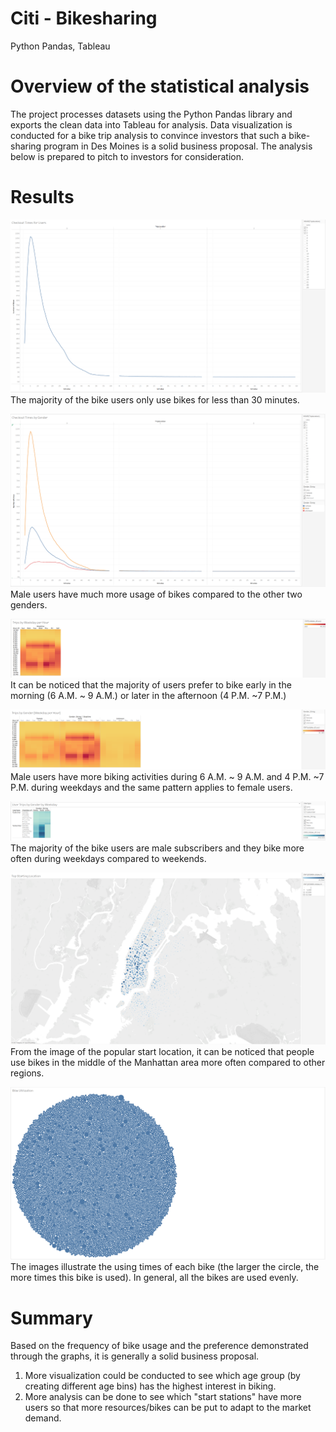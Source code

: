 # Citi - Bikesharing
Python Pandas, Tableau
# Overview of the statistical analysis
The project processes datasets using the Python Pandas library and exports the clean data into Tableau for analysis. Data visualization is conducted for a bike trip analysis to convince investors that such a bike-sharing program in Des Moines is a solid business proposal. The analysis below is prepared to pitch to investors for consideration.  

# Results
![checkout_time_for_users.PNG](image/v1_checkout_time_for_users.PNG)  
The majority of the bike users only use bikes for less than 30 minutes.  

![checkout_time_by_gender.PNG](image/v2_checkout_time_by_gender.PNG)  
Male users have much more usage of bikes compared to the other two genders.  

![trips_by_weekday_per_hour.PNG](image/v3_trips_by_weekday_per_hour.PNG)  
It can be noticed that the majority of users prefer to bike early in the morning (6 A.M. ~ 9 A.M.) or later in the afternoon (4 P.M. ~7 P.M.)  

![v4_trips_by_gender.PNG](image/v4_trips_by_gender.PNG)  
Male users have more biking activities during 6 A.M. ~ 9 A.M. and 4 P.M. ~7 P.M. during weekdays and the same pattern applies to female users.  

![v5_user_trips_by_gender.PNG](image/v5_user_trips_by_gender.PNG)  
The majority of the bike users are male subscribers and they bike more often during weekdays compared to weekends.  

![v6_top_starting_location.PNG](image/v6_top_starting_location.PNG)  
From the image of the popular start location, it can be noticed that people use bikes in the middle of the Manhattan area more often compared to other regions.  

![v7_bike_utilization.PNG](image/v7_bike_utilization.PNG)  
The images illustrate the using times of each bike (the larger the circle, the more times this bike is used). In general, all the bikes are used evenly.  

# Summary
Based on the frequency of bike usage and the preference demonstrated through the graphs, it is generally a solid business proposal.  
1. More visualization could be conducted to see which age group (by creating different age bins) has the highest interest in biking.  
2. More analysis can be done to see which "start stations" have more users so that more resources/bikes can be put to adapt to the market demand.  

